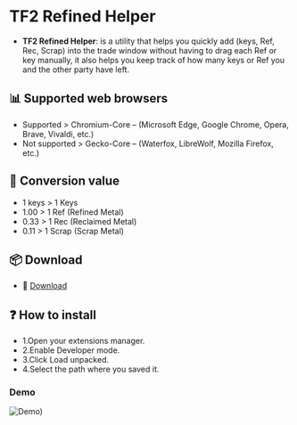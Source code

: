 # TF2 Refined Helper
* **TF2 Refined Helper**: is a utility that helps you quickly add (keys, Ref, Rec, Scrap) into the trade window without having to drag each Ref or key manually, it also helps you keep track of how many keys or Ref you and the other party have left.

## 📊 Supported web browsers
* Supported > Chromium-Core – (Microsoft Edge, Google Chrome, Opera, Brave, Vivaldi, etc.)
* Not supported > Gecko-Core – (Waterfox, LibreWolf, Mozilla Firefox, etc.)

## 🔄 Conversion value
- 1 keys > 1 Keys
- 1.00 > 1 Ref (Refined Metal)
- 0.33 > 1 Rec (Reclaimed Metal)
- 0.11 > 1 Scrap (Scrap Metal)

## 📦 Download
- 🔗 [Download](https://github.com/K-M19/TF2-Refined-Helper/archive/refs/heads/main.zip)

## ❓ How to install
* 1.Open your extensions manager.
* 2.Enable Developer mode.
* 3.Click Load unpacked.
* 4.Select the path where you saved it.

### Demo
![Demo)](https://github.com/user-attachments/assets/a83166fe-fd7c-4629-9656-940e287686b3)

